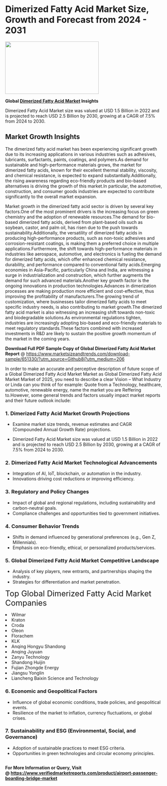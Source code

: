 <H1>Dimerized Fatty Acid Market Size, Growth and Forecast from 2024 - 2031</H1><img class="aligncenter size-medium wp-image-584254" src="https://thirdeyenews.in/wp-content/uploads/2024/09/Global-Market-Research-300x168.jpeg" alt="" width="300" height="168" /><p><strong>Global&nbsp;<a href="https://www.marketsizeandtrends.com/download-sample/651330/?utm_source=Github8j?utm_medium=206">Dimerized Fatty Acid Market</a> Insights</strong></p><p>Dimerized Fatty Acid Market size was valued at USD 1.5 Billion in 2022 and is projected to reach USD 2.5 Billion by 2030, growing at a CAGR of 7.5% from 2024 to 2030.</p><p><h2>Market Growth Insights</h2> <p>The dimerized fatty acid market has been experiencing significant growth due to its increasing applications in various industries such as adhesives, lubricants, surfactants, paints, coatings, and polymers.As demand for sustainable and high-performance materials grows, the market for dimerized fatty acids, known for their excellent thermal stability, viscosity, and chemical resistance, is expected to expand substantially.Additionally, the rising awareness regarding eco-friendly products and bio-based alternatives is driving the growth of this market.In particular, the automotive, construction, and consumer goods industries are expected to contribute significantly to the overall market expansion.</p> <p>Market growth in the dimerized fatty acid sector is driven by several key factors.One of the most prominent drivers is the increasing focus on green chemistry and the adoption of renewable resources.The demand for bio-based dimerized fatty acids, derived from plant-based oils such as soybean, castor, and palm oil, has risen due to the push towards sustainability.Additionally, the versatility of dimerized fatty acids in producing high-performance products, such as non-toxic adhesives and corrosion-resistant coatings, is making them a preferred choice in multiple applications.Furthermore, the shift towards high-performance materials in industries like aerospace, automotive, and electronics is fueling the demand for dimerized fatty acids, which offer enhanced chemical resistance, durability, and performance compared to conventional fatty acids.Emerging economies in Asia-Pacific, particularly China and India, are witnessing a surge in industrialization and construction, which further augments the demand for such advanced materials.Another key growth factor is the ongoing innovations in production technologies.Advances in dimerization processes are making production more efficient and cost-effective, thus improving the profitability of manufacturers.The growing trend of customization, where businesses tailor dimerized fatty acids to meet specific industry needs, is also contributing to market growth.The dimerized fatty acid market is also witnessing an increasing shift towards non-toxic and biodegradable solutions.As environmental regulations tighten, industries are increasingly adopting bio-based and eco-friendly materials to meet regulatory standards.These factors combined with increased investments in R&D are likely to sustain the positive growth momentum of the market in the coming years.</p> <p><span class=""><strong>Download Full PDF Sample Copy of Global Dimerized Fatty Acid Market Report</strong> @ <a href="https://www.marketsizeandtrends.com/download-sample/651330/?utm_source=Github8j?utm_medium=206" target="_blank">https://www.marketsizeandtrends.com/download-sample/651330/?utm_source=Github8j?utm_medium=206</a></span></p><p>In order to make an accurate and perceptive description of future scope of a Global&nbsp;Dimerized Fatty Acid Market Market as Global&nbsp;Dimerized Fatty Acid Market Market of 2025, you need to describe a clear Vision &ndash; What Industry or Linda can you think of for example: Quote from a Technology, healthcare, automotive, renewable energy, name the market you are Reffering to.However, some general trends and factors usually impact market reports and their future outlook include:</p><h3>1.&nbsp;<strong>Dimerized Fatty Acid Market Growth Projections</strong></h3><ul><li>Examine market size trends, revenue estimates and CAGR (Compounded Annual Growth Rate) projections.</li><li><p>Dimerized Fatty Acid Market size was valued at USD 1.5 Billion in 2022 and is projected to reach USD 2.5 Billion by 2030, growing at a CAGR of 7.5% from 2024 to 2030.</p></li></ul><h3>2.&nbsp;<strong>Dimerized Fatty Acid Market Technological Advancements</strong></h3><ul><li>Integration of AI, IoT, blockchain, or automation in the industry.</li><li>Innovations driving cost reductions or improving efficiency.</li></ul><h3>3.&nbsp;<strong>Regulatory and Policy Changes</strong></h3><ul><li>Impact of global and regional regulations, including sustainability and carbon-neutral goals.</li><li>Compliance challenges and opportunities tied to government initiatives.</li></ul><h3>4.&nbsp;<strong>Consumer Behavior Trends</strong></h3><ul><li>Shifts in demand influenced by generational preferences (e.g., Gen Z, Millennials).</li><li>Emphasis on eco-friendly, ethical, or personalized products/services.</li></ul><h3>5.&nbsp;<strong>Global Dimerized Fatty Acid Market Competitive Landscape</strong></h3><ul><li>Analysis of key players, new entrants, and partnerships shaping the industry.</li><li>Strategies for differentiation and market penetration.</li></ul><p data-pm-slice="1 1 []"><span style="color: inherit; font-family: inherit; font-size: 25px;">Top Global Dimerized Fatty Acid Market Companies</span></p><div class="" data-test-id=""><p><li>Wilmar</li><li> Kraton</li><li> Croda</li><li> Oleon</li><li> Florachem</li><li> KLK</li><li> Anqing Hongyu Shandong</li><li> Anqing Juyuan</li><li> Zanyu Technology</li><li> Shandong Huijin</li><li> Fujian Zhongde Energy</li><li> Jiangsu Yonglin</li><li> Liancheng Baixin Science and Technology</li></p></div><h3>6.&nbsp;<strong>Economic and Geopolitical Factors</strong></h3><ul><li>Influence of global economic conditions, trade policies, and geopolitical events.</li><li>Resilience of the market to inflation, currency fluctuations, or global crises.</li></ul><h3>7.&nbsp;<strong>Sustainability and ESG (Environmental, Social, and Governance)</strong></h3><ul><li>Adoption of sustainable practices to meet ESG criteria.</li><li>Opportunities in green technologies and circular economy principles.</li></ul><h2><strong style="font-size: 14px;">For More Information or Query, Visit @&nbsp;</strong><a style="background-color: #ffffff; font-size: 14px;" href="https://www.marketsizeandtrends.com/report/dimerized-fatty-acid-market/" target="_blank">https://www.verifiedmarketreports.com/product/airport-passenger-boarding-bridge-market</a></h2>